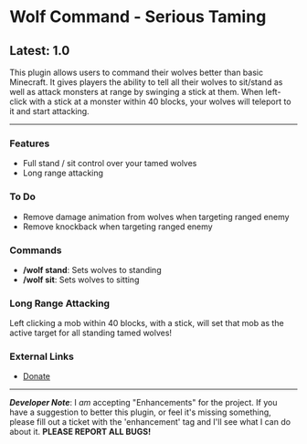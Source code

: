 # Wolf Command - Serious Taming #
## Latest: 1.0 ##

This plugin allows users to command their wolves better than basic Minecraft. It gives players the ability to tell all their wolves to sit/stand as well as attack monsters at range by swinging a stick at them. When left-click with a stick at a monster within 40 blocks, your wolves will teleport to it and start attacking.  

-----  

### Features ###
- Full stand / sit control over your tamed wolves
- Long range attacking

### To Do ###
- Remove damage animation from wolves when targeting ranged enemy
- Remove knockback when targeting ranged enemy

### Commands ###
- **/wolf stand**: Sets wolves to standing
- **/wolf sit**: Sets wolves to sitting

### Long Range Attacking ###
Left clicking a mob within 40 blocks, with a stick, will set that mob as the active target for all standing tamed wolves!

### External Links ###
- [Donate](https://www.paypal.com/cgi-bin/webscr?cmd=_s-xclick&hosted_button_id=VBMY8UXSFDX5E 'Fund the Plugin')

-----

_**Developer Note**_: I _am_ accepting "Enhancements" for the project. If you have a suggestion to better this plugin, or feel it's missing something, please fill out a ticket with the 'enhancement' tag and I'll see what I can do about it. **PLEASE REPORT ALL BUGS!**